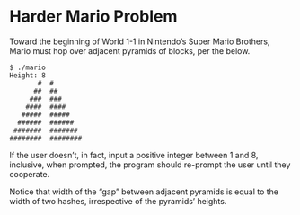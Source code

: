 # Harder Mario Problem 

Toward the beginning of World 1-1 in Nintendo’s Super Mario Brothers, Mario must hop over adjacent pyramids of blocks, per the below.

```
$ ./mario
Height: 8
       #  #
      ##  ##
     ###  ###
    ####  ####
   #####  #####
  ######  ######
 #######  #######
########  ########
```

If the user doesn’t, in fact, input a positive integer between 1 and 8, inclusive, when prompted, the program should re-prompt the user until they cooperate.

Notice that width of the “gap” between adjacent pyramids is equal to the width of two hashes, irrespective of the pyramids’ heights.

